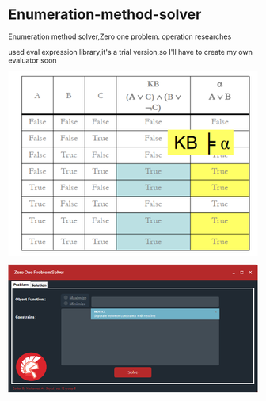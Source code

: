 # Enumeration-method-solver
Enumeration method solver,Zero one problem. operation researches 

used eval expression library,it's a trial version,so I'll have to create my own evaluator soon 

![enumeration method](https://raw.githubusercontent.com/MagicianMido32/Enumeration-method-solver/master/11.PNG)

![gui](https://raw.githubusercontent.com/MagicianMido32/Enumeration-method-solver/master/22.PNG)
